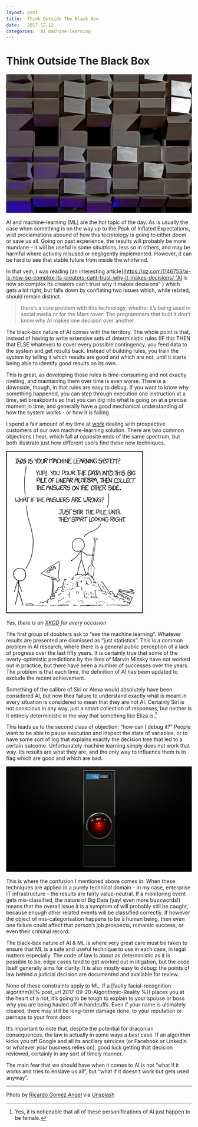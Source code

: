 ```yaml
---
layout: post
title:  Think Outside The Black Box 
date:   2017-12-12 
categories:  AI machine-learning 
---
```


# Think Outside The Black Box


![](/images/unknown_filename.441.png)

AI and machine-learning (ML) are the hot topic of the day. As is usually the case when something is on the way up to the Peak of Inflated Expectations, wild proclamations abound of how this technology is going to either doom or save us all. Going on past experience, the results will probably be more mundane – it will be useful in some situations, less so in others, and may be harmful where actively misused or negligently implemented. However, it can be hard to see that stable future from inside the whirlwind.

In that vein, I was reading [an interesting article](https://qz.com/1146753/ai-is-now-so-complex-its-creators-cant-trust-why-it-makes-decisions/ "AI is now so complex its creators can’t trust why it makes decisions" ) which gets a lot right, but falls down by conflating two issues which, while related, should remain distinct.

> there’s a core problem with this technology, whether it’s being used in social media or for the Mars rover: The programmers that built it don’t know why AI makes one decision over another.

The black-box nature of AI comes with the territory. The whole point is that, instead of having to write extensive sets of deterministic rules (IF this THEN that ELSE whatever) to cover every possible contingency, you feed data to the system and get results back. Instead of building rules, you train the system by telling it which results are good and which are not, until it starts being able to identify good results on its own.

This is great, as developing those rules is time-consuming and not exactly riveting, and maintaining them over time is even worse. There is a downside, though, in that rules are easy to debug. If you want to know why something happened, you can step through execution one instruction at a time, set breakpoints so that you can dig into what is going on at a precise moment in time, and generally have a good mechanical understanding of how the system works - or how it is failing.

I spend a fair amount of my time at [work](http://www.moogsoft.com) dealing with prospective customers of our own machine-learning solution. There are two common objections I hear, which fall at opposite ends of the same spectrum, but both illustrate just how different users find these new techniques.

![|371x0](/images/IMG_0007.PNG)

*Yes, there is an [XKCD](https://xkcd.com/1838/) for every occasion*

The first group of doubters ask to “see the machine learning”. Whatever results are presented are dismissed as “just statistics”. This is a common problem in AI research, where there is a general public perception of a lack of progress over the last fifty years. It is certainly true that some of the overly-optimistic predictions by the likes of Marvin Minsky have not worked out in practice, but there have been a number of successes over the years. The problem is that each time, the definition of AI has been updated to exclude the recent achievement.

Something of the calibre of Siri or Alexa would absolutely have been considered AI, but now their failure to understand exactly what is meant in every situation is considered to mean that they are not AI. Certainly Siri is not conscious in any way, just a smart collection of responses, but neither is it entirely deterministic in the way that something like Eliza is.[^1]

This leads us to the second class of objection: “how can I debug it?” People want to be able to pause execution and inspect the state of variables, or to have some sort of log that explains exactly the decision tree that led to a certain outcome. Unfortunately machine learning simply does not work that way. Its results are what they are, and the only way to influence them is to flag which are good and which are bad.

![|640x0](/images/unknown_filename.442.jpeg)

This is where the confusion I mentioned above comes in. When these techniques are applied in a purely technical domain - in my case, enterprise IT infrastructure - the results are fairly value-neutral. If a monitoring event gets mis-classified, the nature of Big Data (yay! even more buzzwords!) means that the overall issue it is a symptom of will probably still be caught, because enough other related events will be classified correctly. If however the object of mis-categorisation happens to be a human being, then even one failure could affect that person’s job prospects, romantic success, or even their criminal record.

The black-box nature of AI & ML is where very great care must be taken to ensure that ML is a safe and useful technique to use in each case, in legal matters especially. The code of law is about as deterministic as it is possible to be; edge cases tend to get worked out in litigation, but the code itself generally aims for clarity. It is also mostly easy to debug: the points of law behind a judicial decision are documented and available for review.

None of these constraints apply to ML. If a [faulty facial-recognition algorithm]({% post_url 2017-09-20-Algorithmic-Reality %}) places you at the heart of a riot, it’s going to be tough to explain to your spouse or boss why you are being hauled off in handcuffs. Even if your name is ultimately cleared, there may still be long-term damage done, to your reputation or perhaps to your front door.

It’s important to note that, despite the potential for draconian consequences, the law is actually in some ways a *best* case. If an algorithm kicks you off Google and all its ancillary services (or Facebook or LinkedIn or whatever *your* business relies on), good luck getting that decision reviewed, certainly in any sort of timely manner.

The main fear that we should have when it comes to AI is not “what if it works and tries to enslave us all”, but “what if it doesn’t work but gets used anyway”.

***
Photo by [Ricardo Gomez Angel](http://www.flickr.com/photos/rigoan) via [Unsplash](https://unsplash.com/)

[^1]: Yes, it is noticeable that all of these personifications of AI just happen to be female.

